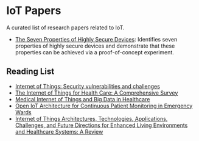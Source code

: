 # IoT Papers

A curated list of research papers related to IoT.

- [The Seven Properties of Highly Secure Devices](https://www.microsoft.com/en-us/research/wp-content/uploads/2017/03/SevenPropertiesofHighlySecureDevices.pdf): Identifies seven properties of highly secure devices and demonstrate that these properties can be achieved via a proof-of-concept experiment.

## Reading List

- [Internet of Things: Security vulnerabilities and challenges](https://www.semanticscholar.org/paper/Internet-of-Things%3A-Security-vulnerabilities-and-Andrea-Chrysostomou/67e3aece58a89d257b9e924af951d8e36fd2b07f)
- [The Internet of Things for Health Care: A Comprehensive Survey](https://ieeexplore.ieee.org/abstract/document/7113786)
- [Medical Internet of Things and Big Data in Healthcare](https://e-hir.org/journal/view.php?id=10.4258/hir.2016.22.3.156)
- [Open IoT Architecture for Continuous Patient Monitoring in Emergency Wards](https://www.mdpi.com/2079-9292/8/10/1074)
- [Internet of Things Architectures, Technologies, Applications, Challenges, and Future Directions for Enhanced Living Environments and Healthcare Systems: A Review](https://www.mdpi.com/2079-9292/8/10/1081)
